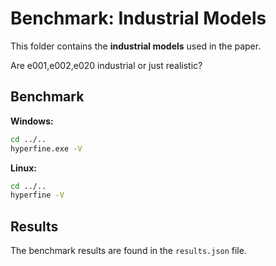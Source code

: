 # Benchmark: Industrial Models

This folder contains the **industrial models** used in the paper.

Are e001,e002,e020 industrial or just realistic?

## Benchmark

**Windows:**
```bash
cd ../..
hyperfine.exe -V
```

**Linux:**
```bash
cd ../..
hyperfine -V
```

## Results

The benchmark results are found in the `results.json` file.
